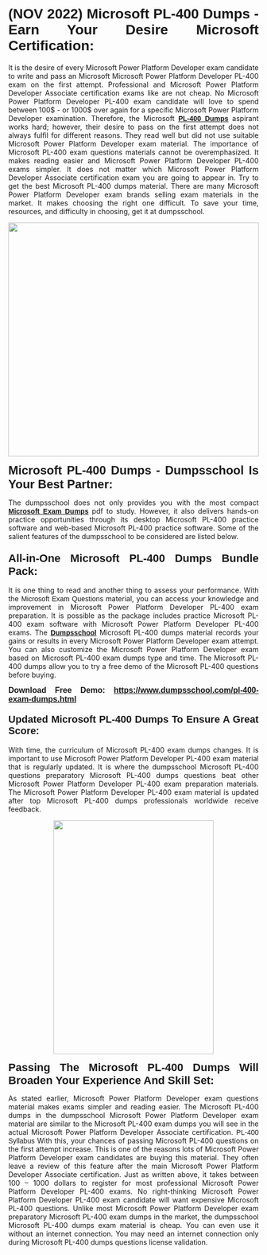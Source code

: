 <h1 style="text-align: justify;"><strong><span style="font-family:Verdana,Geneva,sans-serif;">(NOV 2022) Microsoft PL-400 Dumps - Earn Your Desire Microsoft Certification:</span></strong></h1>

<p style="text-align: justify;">It is the desire of every Microsoft Power Platform Developer exam candidate to write and pass an Microsoft Microsoft Power Platform Developer PL-400 exam on the first attempt. Professional and Microsoft Power Platform Developer Associate certification exams like are not cheap. No Microsoft Power Platform Developer PL-400 exam candidate will love to spend between 100$ - or 1000$ over again for a specific Microsoft Power Platform Developer examination. Therefore, the Microsoft <a href="https://www.dumpsschool.com/pl-400-exam-dumps.html"><strong><span style="font-family:Verdana,Geneva,sans-serif;">PL-400 Dumps</span></strong></a> aspirant works hard; however, their desire to pass on the first attempt does not always fulfil for different reasons. They read well but did not use suitable Microsoft Power Platform Developer exam material. The importance of Microsoft PL-400 exam questions materials cannot be overemphasized. It makes reading easier and Microsoft Power Platform Developer PL-400 exams simpler. It does not matter which Microsoft Power Platform Developer Associate certification exam you are going to appear in. Try to get the best Microsoft PL-400 dumps material. There are many Microsoft Power Platform Developer exam brands selling exam materials in the market. It makes choosing the right one difficult. To save your time, resources, and difficulty in choosing, get it at dumpsschool.</p>

<p style="text-align: justify;"><a href="https://www.dumpsschool.com/pl-400-exam-dumps.html"><img alt="" src="https://lh3.googleusercontent.com/pw/AL9nZEV1Ag38xka4W8ifoWN2t2vHdBVjyAp1NL1CkQ1mZfPRORv4Dbq1qDWlgf27EBwHwPPMVIFS_yjSpqtGIpPut4TL9DkJ8d6nbt3s9w6fVbeXXqZ0moOxWorc5k8bMRBajEJLeeh_Nw14DDSAV3isPRY=w1659-h933-no?authuser=0" style="width: 100%; height: 470px;" /></a></p>

<p style="text-align: justify;"><span style="font-family:Verdana,Geneva,sans-serif;"><strong><span style="font-size:24px;">Microsoft PL-400 Dumps - Dumpsschool Is Your Best Partner:</span></strong></span></p>

<p style="text-align: justify;">The dumpsschool does not only provides you with the most compact <a href="https://www.dumpsschool.com/microsoft-braindumps.html"><span style="font-family:Verdana,Geneva,sans-serif;"><strong>Microsoft Exam Dumps</strong></span></a> pdf to study. However, it also delivers hands-on practice opportunities through its desktop Microsoft PL-400 practice software and web-based Microsoft PL-400 practice software. Some of the salient features of the dumpsschool to be considered are listed below.</p>

<h3 style="text-align: justify;"><span style="font-size:22px;"><span style="font-family:Verdana,Geneva,sans-serif;"><strong>All-in-One Microsoft PL-400 Dumps Bundle Pack:</strong></span></span></h3>

<p style="text-align: justify;">It is one thing to read and another thing to assess your performance. With the <span style="font-family:Verdana,Geneva,sans-serif;">Microsoft Exam Questions</span> material, you can access your knowledge and improvement in Microsoft Power Platform Developer PL-400 exam preparation. It is possible as the package includes practice Microsoft PL-400 exam software with Microsoft Power Platform Developer PL-400 exams. The <a href="https://www.dumpsschool.com/"><span style="font-family:Verdana,Geneva,sans-serif;"><strong>Dumpsschool</strong></span></a> Microsoft PL-400 dumps material records your gains or results in every Microsoft Power Platform Developer exam attempt. You can also customize the Microsoft Power Platform Developer exam based on Microsoft PL-400 exam dumps type and time. The Microsoft PL-400 dumps allow you to try a free demo of the Microsoft PL-400 questions before buying.</p>

<p style="text-align: justify;"><span style="font-size:16px;"><span style="font-family:Verdana,Geneva,sans-serif;"><strong>Download Free Demo: <a href="https://www.dumpsschool.com/pl-400-exam-dumps.html">https://www.dumpsschool.com/pl-400-exam-dumps.html</a></strong></span></span></p>

<h4 style="text-align: justify;"><span style="font-family:Verdana,Geneva,sans-serif;"><strong><span style="font-size:20px;">Updated Microsoft PL-400 Dumps To Ensure A Great Score:</span></strong></span></h4>

<p style="text-align: justify;">With time, the curriculum of Microsoft PL-400 exam dumps changes. It is important to use Microsoft Power Platform Developer PL-400 exam material that is regularly updated. It is where the dumpsschool Microsoft PL-400 questions preparatory Microsoft PL-400 dumps questions beat other Microsoft Power Platform Developer PL-400 exam preparation materials. The Microsoft Power Platform Developer PL-400 exam material is updated after top Microsoft PL-400 dumps professionals worldwide receive feedback.</p>

<p style="text-align: center;"><a href="https://www.dumpsschool.com/pl-400-exam-dumps.html"><img alt="" src="https://lh3.googleusercontent.com/pw/AL9nZEV5qZaYqXQG3Tw5Y9MCG2k6nDstGS7qoS3QfilPoiYkrGjD8QJIUIVLroFUlTCmol7hxoqRInNgAf6_kg1R2EM3HK5Q30OdTGRRiaaZLURniAPpLIiWYzYRAwKG7BVZIXtm3GOWG0uvTzz15HsIHeE=s933-no?authuser=0" style="width: 80%; height: 470px;" /></a></p>

<p style="text-align: justify;"><strong><span style="font-family:Verdana,Geneva,sans-serif;"><span style="font-size:22px;">Passing The Microsoft PL-400 Dumps Will Broaden Your Experience And Skill Set:</span></span></strong></p>

<p style="text-align: justify;">As stated earlier, Microsoft Power Platform Developer exam questions material makes exams simpler and reading easier. The Microsoft PL-400 dumps in the dumpsschool Microsoft Power Platform Developer exam material are similar to the Microsoft PL-400 exam dumps you will see in the actual Microsoft Power Platform Developer Associate certification. <span style="font-family:Verdana,Geneva,sans-serif;">PL-400 Syllabus</span> With this, your chances of passing Microsoft PL-400 questions on the first attempt increase. This is one of the reasons lots of Microsoft Power Platform Developer exam candidates are buying this material. They often leave a review of this feature after the main Microsoft Power Platform Developer Associate certification. Just as written above, it takes between 100 – 1000 dollars to register for most professional Microsoft Power Platform Developer PL-400 exams. No right-thinking Microsoft Power Platform Developer PL-400 exam candidate will want expensive Microsoft PL-400 questions. Unlike most Microsoft Power Platform Developer exam preparatory Microsoft PL-400 exam dumps in the market, the dumpsschool Microsoft PL-400 dumps exam material is cheap. You can even use it without an internet connection. You may need an internet connection only during Microsoft PL-400 dumps questions license validation.</p>
